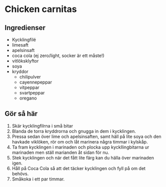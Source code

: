 # Chicken carnitas

## Ingredienser

- Kycklingfilé
- limesaft
- apelsinsaft
- coca cola (ej zero/light, socker är ett måste!)
- vitlöksklyftor
- soya
- kryddor
  - chilipulver
  - cayennepeppar
  - vitpeppar
  - svartpeppar
  - oregano

## Gör så här

1. Skär kycklingfilrna i små bitar
2. Blanda de torra kryddrorna och gnugga in dem i kycklingen.
3. Pressa sedan över lime och apelsinsaften, samt häll på lite soya och den havkade viklöken, rör om och låt marinera några timmar i kylskåp.
4. Ta fram kycklingen i marinaden och plocka upp kyckllingbitarna ur marinaden men ställ marianden åt sidan för nu.
5. Stek kycklingen och när det fått lite färg kan du hälla över marinaden igen. 
6. Håll på Coca Cola så att det täcker kycklingen och fyll på om det behövs. 
7. Småkoka i ett par timmar.
